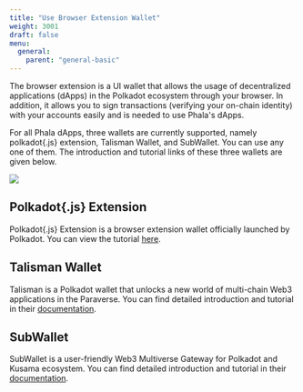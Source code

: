 ```yaml
---
title: "Use Browser Extension Wallet"
weight: 3001
draft: false
menu:
  general:
    parent: "general-basic"
---
```


The browser extension is a UI wallet that allows the usage of decentralized applications (dApps) in the Polkadot ecosystem through your browser. In addition, it allows you to sign transactions (verifying your on-chain identity) with your accounts easily and is needed to use Phala's dApps.

For all Phala dApps, three wallets are currently supported, namely polkadot{.js} extension, Talisman Wallet, and SubWallet. You can use any one of them. The introduction and tutorial links of these three wallets are given below.

![](/images/general/extension-wallet.png)

## Polkadot{.js} Extension

Polkadot{.js} Extension is a browser extension wallet officially launched by Polkadot. You can view the tutorial [here](https://wiki.polkadot.network/docs/learn-account-generation#polkadotjs-browser-extension).

## Talisman Wallet

Talisman is a Polkadot wallet that unlocks a new world of multi-chain Web3 applications in the Paraverse. You can find detailed introduction and tutorial in their [documentation](https://docs.talisman.xyz/talisman/).

## SubWallet

SubWallet is a user-friendly Web3 Multiverse Gateway for Polkadot and Kusama ecosystem. You can find detailed introduction and tutorial in their [documentation](https://docs.subwallet.app).
